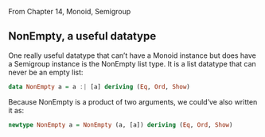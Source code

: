 From Chapter 14, Monoid, Semigroup

## NonEmpty, a useful datatype
One really useful datatype that can’t have a Monoid instance but does have a Semigroup instance is the NonEmpty list type. It is a list datatype that can never be an empty list:
```haskell
data NonEmpty a = a :| [a] deriving (Eq, Ord, Show)
```

Because NonEmpty is a product of two arguments, we could’ve also written it as:
```haskell
newtype NonEmpty a = NonEmpty (a, [a]) deriving (Eq, Ord, Show)
```
